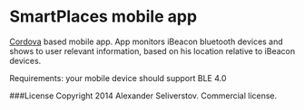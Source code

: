 # SmartPlaces mobile app
[Cordova](https://cordova.apache.org/) based mobile app.
App monitors iBeacon bluetooth devices and shows to user relevant information, 
based on his location relative to iBeacon devices.

Requirements: your mobile device should support BLE 4.0

###License
Copyright 2014 Alexander Seliverstov. Commercial license.
